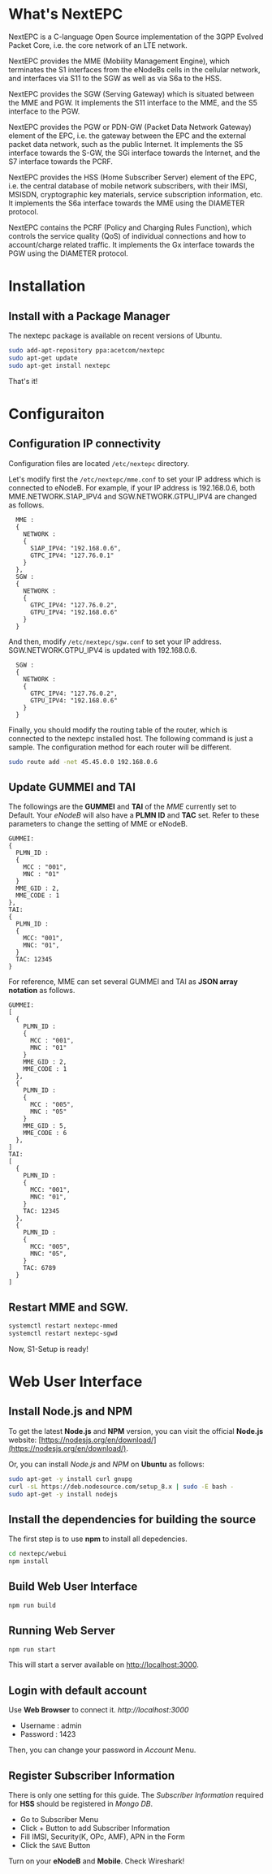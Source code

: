 What's NextEPC
================

NextEPC is a C-language Open Source implementation of the 3GPP Evolved Packet Core, i.e. the core network of an LTE network.

NextEPC provides the MME (Mobility Management Engine), which terminates the S1 interfaces from the eNodeBs cells in the cellular network, and interfaces via S11 to the SGW as well as via S6a to the HSS.

NextEPC provides the SGW (Serving Gateway) which is situated between the MME and PGW.  It implements the S11 interface to the MME, and the S5 interface to the PGW.

NextEPC provides the PGW or PDN-GW (Packet Data Network Gateway) element of the EPC, i.e. the gateway between the EPC and the external packet data network, such as the public Internet.  It implements the S5 interface towards the S-GW, the SGi interface towards the Internet, and the S7 interface towards the PCRF.

NextEPC provides the HSS (Home Subscriber Server) element of the EPC, i.e. the central database of mobile network subscribers, with their IMSI, MSISDN, cryptographic key materials, service subscription information, etc.  It implements the S6a interface towards the MME using the DIAMETER protocol.

NextEPC contains the PCRF (Policy and Charging Rules Function), which controls the service quality (QoS) of individual connections and how to account/charge related traffic.  It implements the Gx interface towards the PGW using the DIAMETER protocol.

Installation 
============

## Install with a Package Manager

The nextepc package is available on recent versions of Ubuntu.

```bash
sudo add-apt-repository ppa:acetcom/nextepc
sudo apt-get update
sudo apt-get install nextepc
```

That's it!

Configuraiton 
=============
## Configuration IP connectivity

Configuration files are located `/etc/nextepc` directory. 

Let's modify first the `/etc/nextepc/mme.conf` to set your IP address which is connected to eNodeB. For example, if your IP address is 192.168.0.6, both MME.NETWORK.S1AP_IPV4 and SGW.NETWORK.GTPU_IPV4 are changed as follows.
```
  MME :
  {
    NETWORK :
    {
      S1AP_IPV4: "192.168.0.6",
      GTPC_IPV4: "127.76.0.1"
    }
  },
  SGW :
  {
    NETWORK :
    {
      GTPC_IPV4: "127.76.0.2",
      GTPU_IPV4: "192.168.0.6"
    }
  }
```

And then, modify `/etc/nextepc/sgw.conf` to set your IP address. SGW.NETWORK.GTPU_IPV4 is updated with 192.168.0.6.
```
  SGW :
  {
    NETWORK :
    {
      GTPC_IPV4: "127.76.0.2",
      GTPU_IPV4: "192.168.0.6"
    }
  }
```

Finally, you should modify the routing table of the router, which is connected to the nextepc installed host. The following command is just a sample. The configuration method for each router will be different.
```bash
sudo route add -net 45.45.0.0 192.168.0.6
```

## Update GUMMEI and TAI

The followings are the **GUMMEI** and **TAI** of the *MME* currently set to Default. Your *eNodeB* will also have a **PLMN ID** and **TAC** set. Refer to these parameters to change the setting of MME or eNodeB.

```
GUMMEI:
{
  PLMN_ID : 
  {
    MCC : "001",
    MNC : "01"
  }
  MME_GID : 2,
  MME_CODE : 1
},
TAI:
{
  PLMN_ID :
  {
    MCC: "001",
    MNC: "01",
  }
  TAC: 12345
}
```

For reference, MME can set several GUMMEI and TAI as **JSON array notation** as follows.

```
GUMMEI:
[
  {
    PLMN_ID : 
    {
      MCC : "001",
      MNC : "01"
    }
    MME_GID : 2,
    MME_CODE : 1
  },
  {
    PLMN_ID : 
    {
      MCC : "005",
      MNC : "05"
    }
    MME_GID : 5,
    MME_CODE : 6
  },
]
TAI:
[
  {
    PLMN_ID :
    {
      MCC: "001",
      MNC: "01",
    }
    TAC: 12345
  },
  {
    PLMN_ID :
    {
      MCC: "005",
      MNC: "05",
    }
    TAC: 6789
  }
]
```

## Restart MME and SGW.

```bash
systemctl restart nextepc-mmed
systemctl restart nextepc-sgwd
```

Now, S1-Setup is ready! 

Web User Interface 
==================

## Install Node.js and NPM

To get the latest **Node.js** and **NPM** version, you can visit the official **Node.js** website:
[https://nodesjs.org/en/download/](https://nodesjs.org/en/download/).

Or, you can install _Node.js_ and _NPM_ on **Ubuntu** as follows:

```bash
sudo apt-get -y install curl gnupg
curl -sL https://deb.nodesource.com/setup_8.x | sudo -E bash -
sudo apt-get -y install nodejs
```

## Install the dependencies for building the source

The first step is to use **npm** to install all depedencies.

```bash
cd nextepc/webui
npm install
```

## Build Web User Interface
```bash
npm run build
```

## Running Web Server

```bash
npm run start
```

This will start a server available on [http://localhost:3000](http://localhost:3000).

## Login with default account

Use **Web Browser** to connect it. _http://localhost:3000_

  * Username : admin
  * Password : 1423

Then, you can change your password in _Account_ Menu.

## Register Subscriber Information

There is only one setting for this guide. The _Subscriber Information_ required for **HSS** should be registered in _Mongo DB_. 

  * Go to Subscriber Menu
  * Click + Button to add Subscriber Information
  * Fill IMSI, Security(K, OPc, AMF), APN in the Form
  * Click the `SAVE` Button

Turn on your **eNodeB** and **Mobile**. Check Wireshark!
